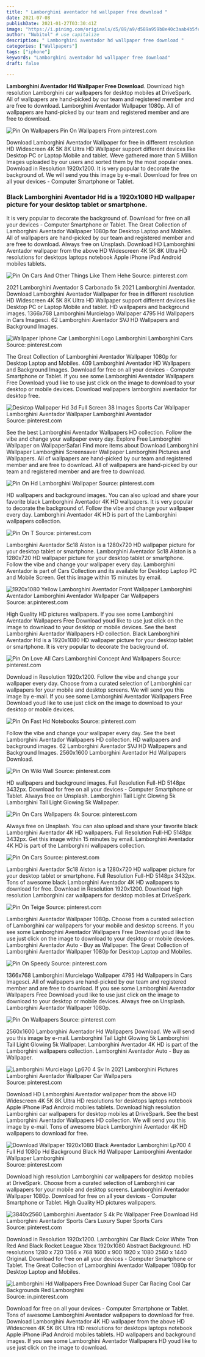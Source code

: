 ```yaml
---
title: " Lamborghini aventador hd wallpaper free download "
date: 2021-07-08
publishDate: 2021-01-27T03:30:41Z
image: "https://i.pinimg.com/originals/d5/89/a9/d589a959b8e40c3aab4b5fc247a59750.jpg"
author: "Nubitol" # use capitalize
description: " Lamborghini aventador hd wallpaper free download "
categories: ["Wallpapers"]
tags: ["iphone"]
keywords: "Lamborghini aventador hd wallpaper free download"
draft: false

---
```



**Lamborghini Aventador Hd Wallpaper Free Download**. Download high resolution Lamborghini car wallpapers for desktop mobiles at DriveSpark. All of wallpapers are hand-picked by our team and registered member and are free to download. Lamborghini Aventador Wallpaper 1080p. All of wallpapers are hand-picked by our team and registered member and are free to download.

![Pin On Wallpapers](https://i.pinimg.com/originals/cb/1a/07/cb1a072c5afcee1b06698bcc3f518996.jpg "Pin On Wallpapers")
Pin On Wallpapers From pinterest.com


Download Lamborghini Aventador Wallpaper for free in different resolution HD Widescreen 4K 5K 8K Ultra HD Wallpaper support different devices like Desktop PC or Laptop Mobile and tablet. Weve gathered more than 5 Million Images uploaded by our users and sorted them by the most popular ones. Download in Resolution 1920x1200. It is very popular to decorate the background of. We will send you this image by e-mail. Download for free on all your devices - Computer Smartphone or Tablet.

### Black Lamborghini Aventador Hd is a 1920x1080 HD wallpaper picture for your desktop tablet or smartphone.

It is very popular to decorate the background of. Download for free on all your devices - Computer Smartphone or Tablet. The Great Collection of Lamborghini Aventador Wallpaper 1080p for Desktop Laptop and Mobiles. All of wallpapers are hand-picked by our team and registered member and are free to download. Always free on Unsplash. Download HD Lamborghini Aventador wallpaper from the above HD Widescreen 4K 5K 8K Ultra HD resolutions for desktops laptops notebook Apple iPhone iPad Android mobiles tablets.


![Pin On Cars And Other Things Like Them Hehe](https://i.pinimg.com/originals/76/e4/99/76e499f27452c2bcef6d1be87125db0c.jpg "Pin On Cars And Other Things Like Them Hehe")
Source: pinterest.com

2021 Lamborghini Aventador S Carbonado 5k 2021 Lamborghini Aventador. Download Lamborghini Aventador Wallpaper for free in different resolution HD Widescreen 4K 5K 8K Ultra HD Wallpaper support different devices like Desktop PC or Laptop Mobile and tablet. HD wallpapers and background images. 1366x768 Lamborghini Murcielago Wallpaper 4795 Hd Wallpapers in Cars Imagesci. 62 Lamborghini Aventador SVJ HD Wallpapers and Background Images.

![Wallpaper Iphone Car Lamborghini Logo Lamborghini Lamborghini Cars](https://i.pinimg.com/originals/c1/cc/7c/c1cc7cce83bcd8296dd5d50c26a3c13f.jpg "Wallpaper Iphone Car Lamborghini Logo Lamborghini Lamborghini Cars")
Source: pinterest.com

The Great Collection of Lamborghini Aventador Wallpaper 1080p for Desktop Laptop and Mobiles. 409 Lamborghini Aventador HD Wallpapers and Background Images. Download for free on all your devices - Computer Smartphone or Tablet. If you see some Lamborghini Aventador Wallpapers Free Download youd like to use just click on the image to download to your desktop or mobile devices. Download wallpapers lamborghini aventador for desktop free.

![Desktop Wallpaper Hd 3d Full Screen 38 Images Sports Car Wallpaper Lamborghini Aventador Wallpaper Lamborghini Aventador](https://i.pinimg.com/originals/9c/97/88/9c9788386c1a7f90133e0e44973e48f4.jpg "Desktop Wallpaper Hd 3d Full Screen 38 Images Sports Car Wallpaper Lamborghini Aventador Wallpaper Lamborghini Aventador")
Source: pinterest.com

See the best Lamborghini Aventador Wallpapers HD collection. Follow the vibe and change your wallpaper every day. Explore Free Lamborghini Wallpaper on WallpaperSafari Find more items about Download Lamborghini Wallpaper Lamborghini Screensaver Wallpaper Lamborghini Pictures and Wallpapers. All of wallpapers are hand-picked by our team and registered member and are free to download. All of wallpapers are hand-picked by our team and registered member and are free to download.

![Pin On Hd Lamborghini Wallpaper](https://i.pinimg.com/originals/d0/4c/f6/d04cf6acea880a92de2124d53d373074.jpg "Pin On Hd Lamborghini Wallpaper")
Source: pinterest.com

HD wallpapers and background images. You can also upload and share your favorite black Lamborghini Aventador 4K HD wallpapers. It is very popular to decorate the background of. Follow the vibe and change your wallpaper every day. Lamborghini Aventador 4K HD is part of the Lamborghini wallpapers collection.

![Pin On T](https://i.pinimg.com/originals/44/33/43/443343b88ea8f2dfe172de75a3263b30.jpg "Pin On T")
Source: pinterest.com

Lamborghini Aventador Sc18 Alston is a 1280x720 HD wallpaper picture for your desktop tablet or smartphone. Lamborghini Aventador Sc18 Alston is a 1280x720 HD wallpaper picture for your desktop tablet or smartphone. Follow the vibe and change your wallpaper every day. Lamborghini Aventador is part of Cars Collection and its available for Desktop Laptop PC and Mobile Screen. Get this image within 15 minutes by email.

![1920x1080 Yellow Lamborghini Aventador Front Wallpaper Lamborghini Aventador Lamborghini Aventador Wallpaper Car Wallpapers](https://i.pinimg.com/originals/54/41/bb/5441bbda8700540e9263864235b213e0.jpg "1920x1080 Yellow Lamborghini Aventador Front Wallpaper Lamborghini Aventador Lamborghini Aventador Wallpaper Car Wallpapers")
Source: ar.pinterest.com

High Quality HD pictures wallpapers. If you see some Lamborghini Aventador Wallpapers Free Download youd like to use just click on the image to download to your desktop or mobile devices. See the best Lamborghini Aventador Wallpapers HD collection. Black Lamborghini Aventador Hd is a 1920x1080 HD wallpaper picture for your desktop tablet or smartphone. It is very popular to decorate the background of.

![Pin On Love All Cars Lamborghini Concept And Wallpapers](https://i.pinimg.com/originals/d9/15/2a/d9152a446a70b86ee1d8db4464a648ea.jpg "Pin On Love All Cars Lamborghini Concept And Wallpapers")
Source: pinterest.com

Download in Resolution 1920x1200. Follow the vibe and change your wallpaper every day. Choose from a curated selection of Lamborghini car wallpapers for your mobile and desktop screens. We will send you this image by e-mail. If you see some Lamborghini Aventador Wallpapers Free Download youd like to use just click on the image to download to your desktop or mobile devices.

![Pin On Fast Hd Notebooks](https://i.pinimg.com/originals/17/3c/e0/173ce05fc13945bb2492e8e44df79c1a.jpg "Pin On Fast Hd Notebooks")
Source: pinterest.com

Follow the vibe and change your wallpaper every day. See the best Lamborghini Aventador Wallpapers HD collection. HD wallpapers and background images. 62 Lamborghini Aventador SVJ HD Wallpapers and Background Images. 2560x1600 Lamborghini Aventador Hd Wallpapers Download.

![Pin On Wiki Wall](https://i.pinimg.com/originals/7a/29/1b/7a291b062b00466fac2db7c0c7905c98.jpg "Pin On Wiki Wall")
Source: pinterest.com

HD wallpapers and background images. Full Resolution Full-HD 5148px 3432px. Download for free on all your devices - Computer Smartphone or Tablet. Always free on Unsplash. Lamborghini Tail Light Glowing 5k Lamborghini Tail Light Glowing 5k Wallpaper.

![Pin On Cars Wallpapers 4k](https://i.pinimg.com/originals/e0/b6/19/e0b619bb4def29cc007fba6c9b74cf99.jpg "Pin On Cars Wallpapers 4k")
Source: pinterest.com

Always free on Unsplash. You can also upload and share your favorite black Lamborghini Aventador 4K HD wallpapers. Full Resolution Full-HD 5148px 3432px. Get this image within 15 minutes by email. Lamborghini Aventador 4K HD is part of the Lamborghini wallpapers collection.

![Pin On Cars](https://i.pinimg.com/originals/94/83/ea/9483eaa20a19fcf5a56925bdd4f1e932.jpg "Pin On Cars")
Source: pinterest.com

Lamborghini Aventador Sc18 Alston is a 1280x720 HD wallpaper picture for your desktop tablet or smartphone. Full Resolution Full-HD 5148px 3432px. Tons of awesome black Lamborghini Aventador 4K HD wallpapers to download for free. Download in Resolution 1920x1200. Download high resolution Lamborghini car wallpapers for desktop mobiles at DriveSpark.

![Pin On Teige](https://i.pinimg.com/736x/7a/e3/a7/7ae3a7502c40a2cfb3b63205c7fa1a67.jpg "Pin On Teige")
Source: pinterest.com

Lamborghini Aventador Wallpaper 1080p. Choose from a curated selection of Lamborghini car wallpapers for your mobile and desktop screens. If you see some Lamborghini Aventador Wallpapers Free Download youd like to use just click on the image to download to your desktop or mobile devices. Lamborghini Aventador Auto - Buy as Wallpaper. The Great Collection of Lamborghini Aventador Wallpaper 1080p for Desktop Laptop and Mobiles.

![Pin On Speedy](https://i.pinimg.com/originals/60/67/87/606787ff27142616c0df4b2f04c9f598.jpg "Pin On Speedy")
Source: pinterest.com

1366x768 Lamborghini Murcielago Wallpaper 4795 Hd Wallpapers in Cars Imagesci. All of wallpapers are hand-picked by our team and registered member and are free to download. If you see some Lamborghini Aventador Wallpapers Free Download youd like to use just click on the image to download to your desktop or mobile devices. Always free on Unsplash. Lamborghini Aventador Wallpaper 1080p.

![Pin On Wallpapers](https://i.pinimg.com/originals/cb/1a/07/cb1a072c5afcee1b06698bcc3f518996.jpg "Pin On Wallpapers")
Source: pinterest.com

2560x1600 Lamborghini Aventador Hd Wallpapers Download. We will send you this image by e-mail. Lamborghini Tail Light Glowing 5k Lamborghini Tail Light Glowing 5k Wallpaper. Lamborghini Aventador 4K HD is part of the Lamborghini wallpapers collection. Lamborghini Aventador Auto - Buy as Wallpaper.

![Lamborghini Murcielago Lp670 4 Sv In 2021 Lamborghini Pictures Lamborghini Aventador Wallpaper Car Wallpapers](https://i.pinimg.com/originals/eb/89/c5/eb89c5263ae27a8686631cc42668a2ba.jpg "Lamborghini Murcielago Lp670 4 Sv In 2021 Lamborghini Pictures Lamborghini Aventador Wallpaper Car Wallpapers")
Source: pinterest.com

Download HD Lamborghini Aventador wallpaper from the above HD Widescreen 4K 5K 8K Ultra HD resolutions for desktops laptops notebook Apple iPhone iPad Android mobiles tablets. Download high resolution Lamborghini car wallpapers for desktop mobiles at DriveSpark. See the best Lamborghini Aventador Wallpapers HD collection. We will send you this image by e-mail. Tons of awesome black Lamborghini Aventador 4K HD wallpapers to download for free.

![Download Wallpaper 1920x1080 Black Aventador Lamborghini Lp700 4 Full Hd 1080p Hd Background Black Hd Wallpaper Lamborghini Aventador Wallpaper Lamborghini](https://i.pinimg.com/originals/0c/f9/a6/0cf9a66cb6e538ebdca79a67ebc55706.jpg "Download Wallpaper 1920x1080 Black Aventador Lamborghini Lp700 4 Full Hd 1080p Hd Background Black Hd Wallpaper Lamborghini Aventador Wallpaper Lamborghini")
Source: pinterest.com

Download high resolution Lamborghini car wallpapers for desktop mobiles at DriveSpark. Choose from a curated selection of Lamborghini car wallpapers for your mobile and desktop screens. Lamborghini Aventador Wallpaper 1080p. Download for free on all your devices - Computer Smartphone or Tablet. High Quality HD pictures wallpapers.

![3840x2560 Lamborghini Aventador S 4k Pc Wallpaper Free Download Hd Lamborghini Aventador Sports Cars Luxury Super Sports Cars](https://i.pinimg.com/originals/b4/39/ce/b439ced8dc0a2baeda9287f08da075df.jpg "3840x2560 Lamborghini Aventador S 4k Pc Wallpaper Free Download Hd Lamborghini Aventador Sports Cars Luxury Super Sports Cars")
Source: pinterest.com

Download in Resolution 1920x1200. Lamborghini Car Black Color White Tron Red And Black Rocket League Xbox 1920x1080 Abstract Background. HD resolutions 1280 x 720 1366 x 768 1600 x 900 1920 x 1080 2560 x 1440 Original. Download for free on all your devices - Computer Smartphone or Tablet. The Great Collection of Lamborghini Aventador Wallpaper 1080p for Desktop Laptop and Mobiles.

![Lamborghini Hd Wallpapers Free Download Super Car Racing Cool Car Backgrounds Red Lamborghini](https://i.pinimg.com/originals/d5/89/a9/d589a959b8e40c3aab4b5fc247a59750.jpg "Lamborghini Hd Wallpapers Free Download Super Car Racing Cool Car Backgrounds Red Lamborghini")
Source: in.pinterest.com

Download for free on all your devices - Computer Smartphone or Tablet. Tons of awesome Lamborghini Aventador wallpapers to download for free. Download Lamborghini Aventador 4K HD wallpaper from the above HD Widescreen 4K 5K 8K Ultra HD resolutions for desktops laptops notebook Apple iPhone iPad Android mobiles tablets. HD wallpapers and background images. If you see some Lamborghini Aventador Wallpapers HD youd like to use just click on the image to download.

